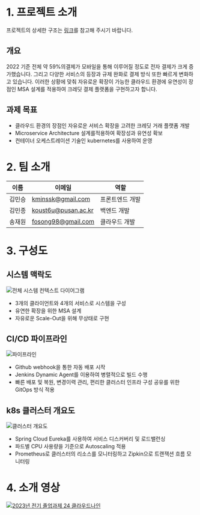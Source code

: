 # 1. 프로젝트 소개

프로젝트의 상세한 구조는 [링크](https://north-silence-605.notion.site/9dd4c5edd02b47128348927da07a8986?pvs=4)를 참고해 주시기 바랍니다.

## 개요
2022 기준 전체 약 59%의결제가 모바일을 통해 이루어질 정도로 전자 결제가 크게 증가했습니다. 그리고 다양한 서비스의 등장과 규제 완화로 결제 방식 또한 빠르게 변화하고 있습니다. 이러한 상황에 맞춰 자유로운 확장이 가능한 클라우드 환경에 유연성이 장점인 MSA 설계를 적용하여 크레딧 결제 플랫폼을 구현하고자 합니다.

##  과제 목표
- 클라우드 환경의 장점인 자유로운 서비스 확장을 고려한 크레딧 거래 플랫폼 개발
- Microservice Architecture 설계를적용하여 확장성과 유연성 확보 
- 컨테이너 오케스트레이션 기술인 kubernetes를 사용하여 운영

# 2. 팀 소개
| 이름   | 이메일 | 역할 |
| ------ | ------ | ---- |
| 김민승 |     kminssk@gmail.com  |   프론트엔드 개발   |
| 김민종 |   koust6u@pusan.ac.kr     |   백엔드 개발   |
| 송재원       |    fosong98@gmail.com    |   클라우드 개발   |
# 3. 구성도
## 시스템 맥락도
![전체 시스템 컨텍스트 다이어그램](https://github.com/pnucse-capstone/capstone-2023-1-24/assets/79358032/b64c6463-9f0a-45b4-96d9-06d0a43da87e)
- 3개의 클라이언트와 4개의 서비스로 시스템을 구성
- 유연한 확장을 위한 MSA 설계
- 자유로운 Scale-Out을 위해 무상태로 구현

## CI/CD 파이프라인
![파이프라인](https://github.com/pnucse-capstone/capstone-2023-1-24/assets/79358032/f74c372a-a6c1-4a0d-bcdf-a5a05435a867)
- Github webhook을 통한 자동 배포 시작
- Jenkins Dynamic Agent를 이용하여 병렬적으로 빌드 수행
- 빠른 배포 및 복원, 변경이력 관리, 편리한 클러스터 인프라 구성 공유를 위한 GitOps 방식 적용

## k8s 클러스터 개요도
![클러스터 개요도](https://github.com/pnucse-capstone/capstone-2023-1-24/assets/79358032/7bdc924e-7813-45aa-9691-908ad3550f9b)
- Spring Cloud Eureka를 사용하여 서비스 디스커버리 및 로드밸런싱
- 파드별 CPU 사용량을 기준으로 Autoscaling 적용
- Prometheus로 클러스터의 리소스를 모니터링하고 Zipkin으로 트랜잭션 흐름 모니터링
# 4. 소개 영상
[![2023년 전기 졸업과제 24 클라우드나인](https://img.youtube.com/vi/SdUjcxSy9Gw/mqdefault.jpg)](https://www.youtube.com/watch?v=SdUjcxSy9Gw)

